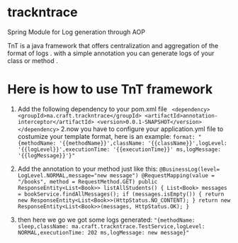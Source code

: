 # trackntrace
Spring Module for Log generation through AOP

TnT is a java framework that offers centralization and aggregation of the format of logs .
with a simple annotation you can generate logs of your class or method .
# Here is how to use TnT framework

1. Add the following dependency to your pom.xml file
   ` <dependency>
			<groupId>ma.craft.trackntrace</groupId>
			<artifactId>annotation-interceptor</artifactId>
			<version>0.0.1-SNAPSHOT</version>
	</dependency>`
2.now you have to configure your application.yml file to costumize your template format, here is an example:
`format: "{methodName: '{{methodName}}',className: '{{className}}',logLevel: '{{logLevel}}',executionTime: '{{executionTime}}' ms,logMessage: '{{logMessage}}'}"`

3. Add the annotation to your method just like this:
`
@BusinessLog(level= LogLevel.NORMAL,message="new message")
	@RequestMapping(value = "/books", method = RequestMethod.GET)
	public ResponseEntity<List<Book>> listAllStudents() {
		List<Book> messages = bookService.findAllMessages();
		if (messages.isEmpty()) {
			return new ResponseEntity<List<Book>>(HttpStatus.NO_CONTENT);
		}
		return new ResponseEntity<List<Book>>(messages, HttpStatus.OK);
	}
`
4. then here we go we got some logs generated:
`"{methodName: sleep,className: ma.craft.trackntrace.TestService,logLevel: NORMAL,executionTime: 202 ms,logMessage: new message}"`
